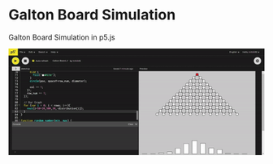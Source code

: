 # Galton Board Simulation

Galton Board Simulation in p5.js

![Galton Board GIF](assets/galton_board_gif.gif)
